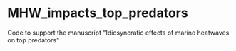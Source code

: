 # MHW_impacts_top_predators
Code to support the manuscript "Idiosyncratic effects of marine heatwaves on top predators"
